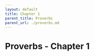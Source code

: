 ```yaml
---
layout: default
title: Chapter 1
parent_title: Proverbs
parent_url: ./proverbs.md
---
```


# Proverbs - Chapter 1
